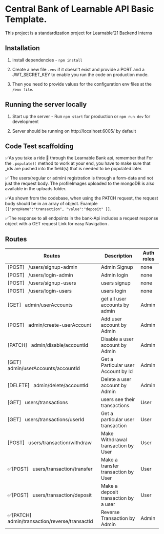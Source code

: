 #  Central Bank of Learnable API Basic Template.

This project is a standardization project for Learnable'21  Backend Interns

## Installation

1. Install dependencies - `npm install`

2. Create a new file `.env` if it doesn't exist and provide a PORT and a JWT_SECRET_KEY to enable you run the code on production mode.

3. Then you need to provide values for the configuration env files at the `/env file`.


## Running the server locally

1. Start up the server - Run `npm start` for production or `npm run dev` for development

2. Server should be running on http://localhost:6005/ by default



## Code Test scaffolding

✅As you take a ride 🚗 through the Learnable Bank api, remember that For the `.populate()` method to work at your end, you have to make sure that _ids are pushed into the field(s) that is needed to be populated later.

✅ The users(regular or admin) registration is through a form-data and not just the request body. The profileImages uploaded to the mongoDB is also available in the uploads folder.

✅As shown from the codebase, when using the PATCH request, the request body should be in an array of object. Example ` [{"propName":"transaction", "value":"deposit" }]`.

✅The response to all endpoints in the bank-Api includes a request response object with a GET request Link for easy Navigation
.

## Routes

| Routes                                                           | Description                              | Auth roles                            |
| -----------------------------------------------------------------|----------------------------------------- | ------------------------------------- |
| [POST] &nbsp; /users/signup-admin                                 | Admin Signup                    | none
| [POST] &nbsp; /users/login-admin                                  | Admin login                              | none
| [POST] &nbsp; /users/signup-users              | users signup                 | none
| [POST] &nbsp; /users/login-users                             | users login                    | none
| [GET] &nbsp; admin/userAccounts                  | get all user accounts by admin          | Admin
| [POST] &nbsp; admin/create-userAccount                   | Add user account by Admin               | Admin
| [PATCH] &nbsp; admin/disable/accountId             | Disable a user account by Admin                         | Admin
| [GET] &nbsp; admin/userAccounts/accountId      | Get a Particular user Account by Id                          | Admin
| [DELETE] &nbsp;  admin/delete/accountId       | Delete a user account by Admin                              | Admin
| [GET] &nbsp; users/transactions             |  users  see their transactions                           | User
| [GET] &nbsp;  users/transactions/userId      | Get a particular user transaction                           | User
| [POST] &nbsp; users/transaction/withdraw  | Make Withdrawal transaction by User    | User
|✅[POST] &nbsp; users/transaction/transfer  |  Make a transfer transaction by User      |      User
|✅[POST] &nbsp; users/transaction/deposit       |  Make a deposit transaction by a user          | User
|✅[PATCH] &nbsp; admin/transaction/reverse/transactId  |  Reverse Transaction by Admin     | Admin